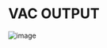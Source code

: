 # VAC OUTPUT
![image](https://github.com/hemarubinni/VAC/assets/138113558/266b2ac9-c80d-4a75-ae50-3f0e3869d48d)

